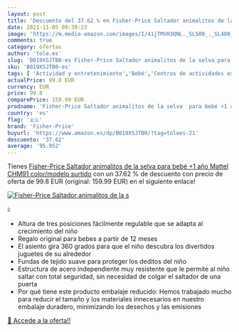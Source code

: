```yaml
---
layout: post
title: 'Descuento del 37.62 % en Fisher-Price Saltador animalitos de la s'
date: 2021-11-05 09:39:23
image: 'https://m.media-amazon.com/images/I/41jTMVH3QNL._SL500_._SL400_.jpg'
comments: true
category: ofertas
author: 'tole.es'
slug: 'B019XSJTB0-es Fisher-Price Saltador animalitos de la selva para bebé +1...'
sku: 'B019XSJTB0-es'
tags: [ 'Actividad y entretenimiento','Bebé','Centros de actividades estáticos para bebés','bebé','fisher-price', ]
actualPrice: 99.8 EUR
currency: EUR
price: 99.8
comparePrice: 159.99 EUR
prodname: 'Fisher-Price Saltador animalitos de la selva  para bebé +1 año  Mattel CHM91    color/modelo surtido'
country: 'es'
flag: '🇪🇸'
brand: 'Fisher-Price'
buyurl: 'https://www.amazon.es/dp/B019XSJTB0/?tag=tolees-21'
descuento: '37.62'
average: '95.952'
---
```


Tienes [Fisher-Price Saltador animalitos de la selva  para bebé +1 año  Mattel CHM91    color/modelo surtido](https://www.amazon.es/dp/B019XSJTB0/?tag=tolees-21) con un 37.62 % de descuento con precio de oferta de 99.8 EUR (original: 159.99 EUR) en el siguiente enlace!

[![Fisher-Price Saltador animalitos de la s](https://m.media-amazon.com/images/I/41jTMVH3QNL._SL500_._SL400_.jpg)](https://www.amazon.es/dp/B019XSJTB0/?tag=tolees-21)

ℹ️:

- Altura de tres posiciones fácilmente regulable que se adapta al crecimiento del niño
- Regalo original para bebes a partir de 12 meses
- El asiento gira 360 grados para que el niño descubra los divertidos juguetes de su alrededor
- Fundas de tejido suave para proteger los deditos del niño
- Estructura de acero independiente muy resistente que le permite al niño saltar con total seguridad, sin necesidad de colgar el saltador de una puerta
- Por qué tiene este producto embalaje reducido: Hemos trabajado mucho para reducir el tamaño y los materiales innecesarios en nuestro embalaje duradero, minimizando los desechos y las emisiones

[🛒 Accede a la oferta!!](https://www.amazon.es/dp/B019XSJTB0/?tag=tolees-21)

